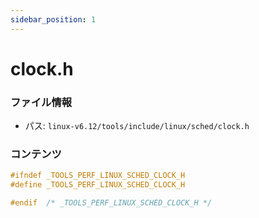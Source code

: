 ```yaml
---
sidebar_position: 1
---
```

# clock.h

### ファイル情報

- パス: `linux-v6.12/tools/include/linux/sched/clock.h`

### コンテンツ

```h
#ifndef _TOOLS_PERF_LINUX_SCHED_CLOCK_H
#define _TOOLS_PERF_LINUX_SCHED_CLOCK_H

#endif  /* _TOOLS_PERF_LINUX_SCHED_CLOCK_H */

```

